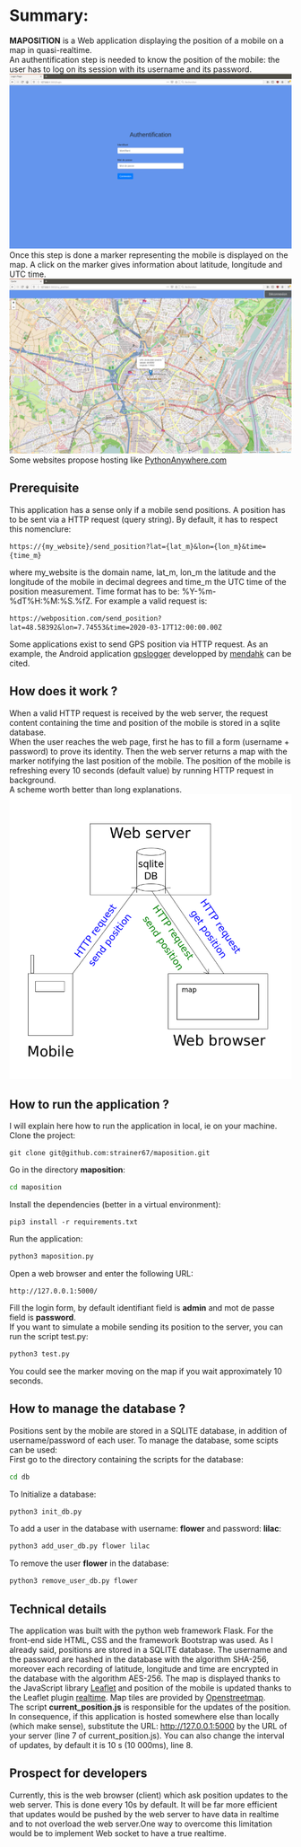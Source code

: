 # Summary:
**MAPOSITION** is a Web application displaying the position of a mobile on a map in quasi-realtime.  
An authentification step is needed to know the position of the mobile: the user has to log on its session with its username and its password.  
![login page](/img/login.png)  
Once this step is done a marker representing the mobile is displayed on the map. A click on the marker gives information about latitude, longitude and UTC time.  
![map](/img/maposition.png)  
Some websites propose hosting like [PythonAnywhere.com](https://www.pythonanywhere.com/)
## Prerequisite
This application has a sense only if a mobile send positions. A position has to be sent via a HTTP request (query string). By default, it has to respect this nomenclure:
```
https://{my_website}/send_position?lat={lat_m}&lon={lon_m}&time={time_m}
```
where my_website is the domain name,  lat_m, lon_m the latitude and the longitude of the mobile in decimal degrees and time_m the UTC time of the position measurement. Time format has to be: %Y-%m-%dT%H:%M:%S.%fZ.
For example a valid request is:
```
https://webposition.com/send_position?lat=48.58392&lon=7.74553&time=2020-03-17T12:00:00.00Z
```
Some applications exist to send GPS position via HTTP request. As an example, the Android application [gpslogger](https://github.com/mendhak/gpslogger) developped by [mendahk](https://github.com/mendhak) can be cited.

## How does it work ?  
When a valid HTTP request is received by the web server, the request content containing the time and position of the mobile is stored in a sqlite database.  
When the user reaches the web page, first he has to fill a form (username + password) to prove its identity. Then the web server returns a map with the marker notifying the last position of the mobile. The position of the mobile is refreshing every 10 seconds (default value) by running HTTP request in background.  
A scheme worth better than long explanations.  
![flowscheme](/img/principle.png)  
## How to run the application ?  
I will explain here how to run the application in local, ie on your machine.  
Clone the project:  
```
git clone git@github.com:strainer67/maposition.git
```
Go in the directory **maposition**:  
```bash
cd maposition
```
Install the dependencies (better in a virtual environment):  
```
pip3 install -r requirements.txt
```
Run the application:  
```python
python3 maposition.py
```
Open a web browser and enter the following URL:  
```
http://127.0.0.1:5000/
```
Fill the login form, by default identifiant field is **admin** and mot de passe field is **password**.  
If you want to simulate a mobile sending its position to the server, you can run the script test.py:
```python
python3 test.py
```
You could see the marker moving on the map if you wait approximately 10 seconds.
## How to manage the database ?
Positions sent by the mobile are stored in a SQLITE database, in addition of username/password of each user. To manage the database, some scipts can be used:  
First go to the directory containing the scripts for the database:
```bash
cd db
```
To Initialize a database:
```python
python3 init_db.py
```
To add a user in the database with username: **flower** and password: **lilac**:
```python
python3 add_user_db.py flower lilac
```
To remove the user **flower** in the database:
```python
python3 remove_user_db.py flower
```
## Technical details
The application was built with the python web framework Flask. For the front-end side HTML, CSS and the framework Bootstrap was used. As I already said, positions are stored in a SQLITE database. The username and the password are hashed in the database with the algorithm SHA-256, moreover each recording of latitude, longitude and time are encrypted in the database with the algorithm AES-256. The map is displayed thanks to the JavaScript library [Leaflet](https://leafletjs.com/) and position of the mobile is updated thanks to the Leaflet plugin [realtime](https://github.com/perliedman/leaflet-realtime). Map tiles are provided by [Openstreetmap](https://www.openstreetmap.org).  
The script **current_position.js** is responsible for the updates of the position. In consequence, if this application is hosted somewhere else than locally (which make sense), substitute the URL: http://127.0.0.1:5000 by the URL of your server (line 7 of current_position.js). You can also change the interval of updates, by default it is 10 s (10 000ms), line 8.
## Prospect for developers
Currently, this is the web browser (client) which ask position updates to the web server. This is done every 10s by default. It will be far more efficient that updates would be pushed by the web server to have data in realtime and to not overload the web server.One way to overcome this limitation would be to implement Web socket to have a true realtime.


